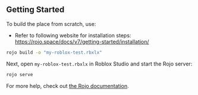 
## Getting Started
To build the place from scratch, use:

- Refer to following website for installation steps:
https://rojo.space/docs/v7/getting-started/installation/

```bash
rojo build -o "my-roblox-test.rbxlx"
```

Next, open `my-roblox-test.rbxlx` in Roblox Studio and start the Rojo server:

```bash
rojo serve
```

For more help, check out [the Rojo documentation](https://rojo.space/docs).